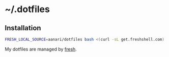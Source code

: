 # ~/.dotfiles

## Installation

``` sh
FRESH_LOCAL_SOURCE=aanari/dotfiles bash <(curl -sL get.freshshell.com)
```

My dotfiles are managed by [fresh].

[fresh]: http://freshshell.com
